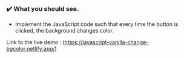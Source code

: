 ### :heavy_check_mark: What you should see.
- Implement the JavaScript code such that every time the button is clicked, the background changes color.

Link to the live demo : (https://javascript-vanilla-change-bgcolor.netlify.app/)
